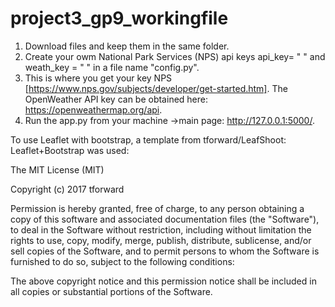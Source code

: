 # project3_gp9_workingfile
1. Download files and keep them in the same folder.
2. Create your owm National Park Services (NPS) api keys api_key= " " and weath_key = " " in a file name "config.py".
4. This is where you get your key NPS [https://www.nps.gov/subjects/developer/get-started.htm]. The OpenWeather API key can be obtained here: https://openweathermap.org/api.
5. Run the app.py from your machine ->main page: http://127.0.0.1:5000/. 
 
 To use Leaflet with bootstrap, a template from tforward/LeafShoot: Leaflet+Bootstrap was used:
 
 The MIT License (MIT)

Copyright (c) 2017 tforward

Permission is hereby granted, free of charge, to any person obtaining a copy
of this software and associated documentation files (the "Software"), to deal
in the Software without restriction, including without limitation the rights
to use, copy, modify, merge, publish, distribute, sublicense, and/or sell
copies of the Software, and to permit persons to whom the Software is
furnished to do so, subject to the following conditions:

The above copyright notice and this permission notice shall be included in all
copies or substantial portions of the Software.
